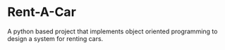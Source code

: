# Rent-A-Car
A python based project that implements object oriented programming to design a system for renting cars.
